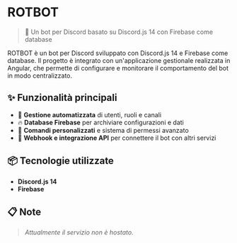 # ROTBOT

> 🤖 Un bot per Discord basato su Discord.js 14 con Firebase come database

ROTBOT è un bot per Discord sviluppato con Discord.js 14 e Firebase come database. Il progetto è integrato con un'applicazione gestionale realizzata in Angular, che permette di configurare e monitorare il comportamento del bot in modo centralizzato.

## ✨ Funzionalità principali

- 🤖 **Gestione automatizzata** di utenti, ruoli e canali
- 🔥 **Database Firebase** per archiviare configurazioni e dati
- 📌 **Comandi personalizzati** e sistema di permessi avanzato
- 📡 **Webhook e integrazione API** per connettere il bot con altri servizi

## 📦 Tecnologie utilizzate

- **Discord.js 14**
- **Firebase**

## 📋 Note

> *Attualmente il servizio non è hostato.*
